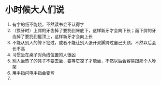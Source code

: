 # 小时候大人们说

1. 有字的纸不能烧，不然读书会不认得字
2. （换牙时）上腭的牙齿掉了要扔到床底下，这样新牙才会向下长；而下腭的牙齿掉了要扔到屋顶上，这样新牙才会向上长
3. 不能从别人的胯下钻过，或者不能让别人张开双脚跨过自己头顶，不然以后会长不高
4. 习惯坐在桌子对角线位置的人很凶
5. 别人坐热了的凳子不要去坐，要等它凉了才能坐，不然以后会容易跟那个人吵架
6. 用手指闪电手指会变弯
7. 
